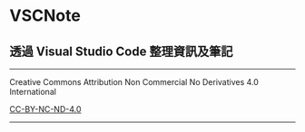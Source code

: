 VSCNote
===
透過 Visual Studio Code 整理資訊及筆記
---
***
Creative Commons Attribution Non Commercial No Derivatives 4.0 International

[CC-BY-NC-ND-4.0](https://creativecommons.org/licenses/by-nc-nd/4.0/legalcode)
***